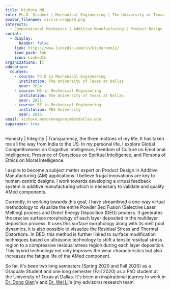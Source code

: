 ```yaml
---
title: Kishore MN
role: Ph.D. Student | Mechanical Engineering | The University of Texas at Dallas
avatar_filename: circle-cropped.png
interests:
  - Computational Mechanics | Additive Manufacturing | Product Design |
social:
  - display:
      header: false
    link: https://www.linkedin.com/in/kishoremn11/
    icon_pack: fab
    icon: LinkedIn
organizations: []
education:
  courses:
    - course: Ph.D in Mechanical Engineering
      institution: The University of Texas at Dallas
      year: 2024
    - course: MS in Mechanical Engineering
      institution: The University of Texas at Dallas
      year: 2021
    - course: BE in Mechanical Engineering
      institution: PES University
      year: 2016
email: kishore.mysorenagaraja@utdallas.edu
superuser: true
---
```

Honesty | Integrity | Transparency, the three mottoes of my life. It has taken me all the way from India to the US. In my personal life, I explore Global Competitiveness on Cognitive Intelligence, Freedom of Culture on Emotional Intelligence, Presence of Conscious on Spiritual Intelligence, and Persona of Ethics on Moral Intelligence. 

I aspire to become a subject matter expert on Product Design in Additive Manufacturing (AM) applications. I believe frugal innovations are key to human-centric designs. I work towards developing a virtual feedback system in additive manufacturing which is necessary to validate and qualify AMed components. 

Currently, in working towards this goal, I have streamlined a one-way virtual methodology to visualize the entire Powder Bed Fusion (Selective Laser Melting) process and Direct Energy Deposition (DED) process. It generates the precise surface morphology of each layer deposited in the multilayer deposition process. It uses this surface morphology along with its melt pool dynamics, it is also possible to visualize the Residual Stress and Thermal Distortions. In DED, this method is further linked to surface modification techniques based on ultrasonic technology to shift a tensile residual stress region to a compressive residual stress region during each layer deposition. This hybrid technology not only improves the wear characteristics but also increases the fatigue life of the AMed component.  

So far, it's been two long semesters (Spring 2020 and Fall 2020) as a Graduate Student and one long semester (Fall 2020) as a PhD student at the University of Texas at Dallas. It's been an inspirational journey to work in [Dr. Dong Qian](https://scholar.google.com/citations?user=xDtUresAAAAJ&hl=en)'s and [Dr. Wei Li](https://scholar.google.com/citations?hl=en&user=BSNTJEAAAAAJ&view_op=list_works&sortby=pubdate)'s (my advisors) research team.